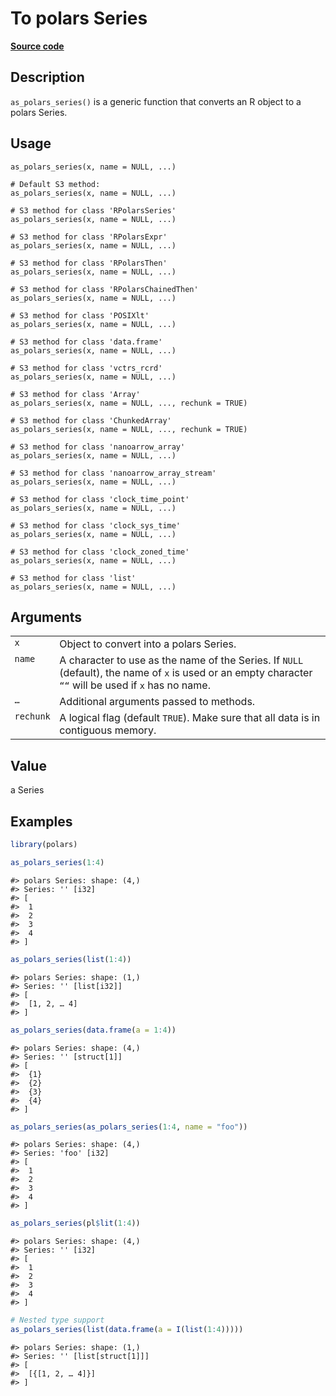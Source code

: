 

# To polars Series

[**Source code**](https://github.com/pola-rs/r-polars/tree/d562252dbb77de7e06ca3e6150d74a2c709763bc/R/as_polars.R#L328)

## Description

<code>as_polars_series()</code> is a generic function that converts an R
object to a polars Series.

## Usage

<pre><code class='language-R'>as_polars_series(x, name = NULL, ...)

# Default S3 method:
as_polars_series(x, name = NULL, ...)

# S3 method for class 'RPolarsSeries'
as_polars_series(x, name = NULL, ...)

# S3 method for class 'RPolarsExpr'
as_polars_series(x, name = NULL, ...)

# S3 method for class 'RPolarsThen'
as_polars_series(x, name = NULL, ...)

# S3 method for class 'RPolarsChainedThen'
as_polars_series(x, name = NULL, ...)

# S3 method for class 'POSIXlt'
as_polars_series(x, name = NULL, ...)

# S3 method for class 'data.frame'
as_polars_series(x, name = NULL, ...)

# S3 method for class 'vctrs_rcrd'
as_polars_series(x, name = NULL, ...)

# S3 method for class 'Array'
as_polars_series(x, name = NULL, ..., rechunk = TRUE)

# S3 method for class 'ChunkedArray'
as_polars_series(x, name = NULL, ..., rechunk = TRUE)

# S3 method for class 'nanoarrow_array'
as_polars_series(x, name = NULL, ...)

# S3 method for class 'nanoarrow_array_stream'
as_polars_series(x, name = NULL, ...)

# S3 method for class 'clock_time_point'
as_polars_series(x, name = NULL, ...)

# S3 method for class 'clock_sys_time'
as_polars_series(x, name = NULL, ...)

# S3 method for class 'clock_zoned_time'
as_polars_series(x, name = NULL, ...)

# S3 method for class 'list'
as_polars_series(x, name = NULL, ...)
</code></pre>

## Arguments

<table>
<tr>
<td style="white-space: nowrap; font-family: monospace; vertical-align: top">
<code id="as_polars_series_:_x">x</code>
</td>
<td>
Object to convert into a polars Series.
</td>
</tr>
<tr>
<td style="white-space: nowrap; font-family: monospace; vertical-align: top">
<code id="as_polars_series_:_name">name</code>
</td>
<td>
A character to use as the name of the Series. If <code>NULL</code>
(default), the name of <code>x</code> is used or an empty character
<code>““</code> will be used if <code>x</code> has no name.
</td>
</tr>
<tr>
<td style="white-space: nowrap; font-family: monospace; vertical-align: top">
<code id="as_polars_series_:_...">…</code>
</td>
<td>
Additional arguments passed to methods.
</td>
</tr>
<tr>
<td style="white-space: nowrap; font-family: monospace; vertical-align: top">
<code id="as_polars_series_:_rechunk">rechunk</code>
</td>
<td>
A logical flag (default <code>TRUE</code>). Make sure that all data is
in contiguous memory.
</td>
</tr>
</table>

## Value

a Series

## Examples

``` r
library(polars)

as_polars_series(1:4)
```

    #> polars Series: shape: (4,)
    #> Series: '' [i32]
    #> [
    #>  1
    #>  2
    #>  3
    #>  4
    #> ]

``` r
as_polars_series(list(1:4))
```

    #> polars Series: shape: (1,)
    #> Series: '' [list[i32]]
    #> [
    #>  [1, 2, … 4]
    #> ]

``` r
as_polars_series(data.frame(a = 1:4))
```

    #> polars Series: shape: (4,)
    #> Series: '' [struct[1]]
    #> [
    #>  {1}
    #>  {2}
    #>  {3}
    #>  {4}
    #> ]

``` r
as_polars_series(as_polars_series(1:4, name = "foo"))
```

    #> polars Series: shape: (4,)
    #> Series: 'foo' [i32]
    #> [
    #>  1
    #>  2
    #>  3
    #>  4
    #> ]

``` r
as_polars_series(pl$lit(1:4))
```

    #> polars Series: shape: (4,)
    #> Series: '' [i32]
    #> [
    #>  1
    #>  2
    #>  3
    #>  4
    #> ]

``` r
# Nested type support
as_polars_series(list(data.frame(a = I(list(1:4)))))
```

    #> polars Series: shape: (1,)
    #> Series: '' [list[struct[1]]]
    #> [
    #>  [{[1, 2, … 4]}]
    #> ]
